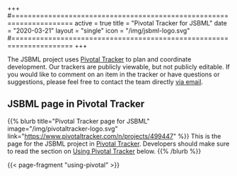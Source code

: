 +++
#=====================================================================
active = true
title = "Pivotal Tracker for JSBML"
date = "2020-03-21"
layout = "single"
icon = "/img/jsbml-logo.svg"
#=====================================================================
+++

The JSBML project uses [Pivotal Tracker](https://www.pivotaltracker.com/n/projects/499447) to plan and coordinate development.  Our trackers are publicly viewable, but not publicly editable.  If you would like to comment on an item in the tracker or have questions or suggestions, please feel free to contact the team directly [via email](mailto:libsbml-team@googlegroups.com).

## JSBML page in Pivotal Tracker

{{% blurb title="Pivotal Tracker page for JSBML" image="/img/pivotaltracker-logo.svg" link="https://www.pivotaltracker.com/n/projects/499447" %}}
This is the page for the JSBML project in [Pivotal Tracker](http://pivotaltracker.com).  Developers should make sure to read the section on [Using Pivotal Tracker](#using-pivotal-tracker) below.
{{% /blurb %}}

{{< page-fragment "using-pivotal" >}}
